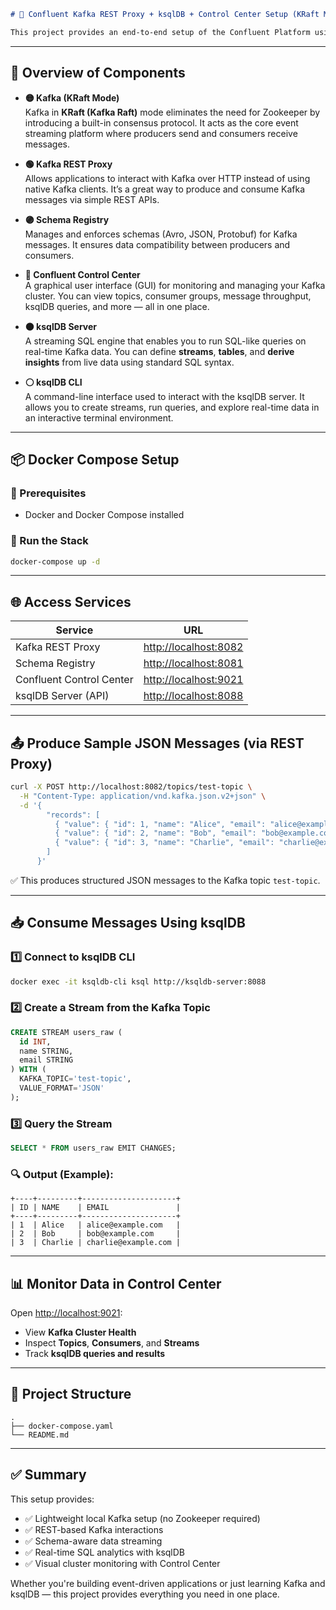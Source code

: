 ```markdown
# 🔄 Confluent Kafka REST Proxy + ksqlDB + Control Center Setup (KRaft Mode)

This project provides an end-to-end setup of the Confluent Platform using **KRaft mode** (Kafka without Zookeeper) via Docker Compose. It includes essential tools like Kafka REST Proxy, Schema Registry, ksqlDB, and Control Center for an interactive data streaming experience.
```

---

## 📘 Overview of Components

- **🟡 Kafka (KRaft Mode)**  
  Kafka in **KRaft (Kafka Raft)** mode eliminates the need for Zookeeper by introducing a built-in consensus protocol. It acts as the core event streaming platform where producers send and consumers receive messages.

- **🟢 Kafka REST Proxy**  
  Allows applications to interact with Kafka over HTTP instead of using native Kafka clients. It’s a great way to produce and consume Kafka messages via simple REST APIs.

- **🟣 Schema Registry**  
  Manages and enforces schemas (Avro, JSON, Protobuf) for Kafka messages. It ensures data compatibility between producers and consumers.

- **🔵 Confluent Control Center**  
  A graphical user interface (GUI) for monitoring and managing your Kafka cluster. You can view topics, consumer groups, message throughput, ksqlDB queries, and more — all in one place.

- **🟠 ksqlDB Server**  
  A streaming SQL engine that enables you to run SQL-like queries on real-time Kafka data. You can define **streams**, **tables**, and **derive insights** from live data using standard SQL syntax.

- **⚪ ksqlDB CLI**  
  A command-line interface used to interact with the ksqlDB server. It allows you to create streams, run queries, and explore real-time data in an interactive terminal environment.

---

## 📦 Docker Compose Setup

### 🔧 Prerequisites

- Docker and Docker Compose installed

### 🚀 Run the Stack

```bash
docker-compose up -d
```

---

## 🌐 Access Services

| Service                  | URL                              |
|--------------------------|----------------------------------|
| Kafka REST Proxy         | [http://localhost:8082](http://localhost:8082) |
| Schema Registry          | [http://localhost:8081](http://localhost:8081) |
| Confluent Control Center | [http://localhost:9021](http://localhost:9021) |
| ksqlDB Server (API)      | [http://localhost:8088](http://localhost:8088) |

---

## 📤 Produce Sample JSON Messages (via REST Proxy)

```bash
curl -X POST http://localhost:8082/topics/test-topic \
  -H "Content-Type: application/vnd.kafka.json.v2+json" \
  -d '{
        "records": [
          { "value": { "id": 1, "name": "Alice", "email": "alice@example.com" }},
          { "value": { "id": 2, "name": "Bob", "email": "bob@example.com" }},
          { "value": { "id": 3, "name": "Charlie", "email": "charlie@example.com" }}
        ]
      }'
```

✅ This produces structured JSON messages to the Kafka topic `test-topic`.

---

## 📥 Consume Messages Using ksqlDB

### 1️⃣ Connect to ksqlDB CLI

```bash
docker exec -it ksqldb-cli ksql http://ksqldb-server:8088
```

### 2️⃣ Create a Stream from the Kafka Topic

```sql
CREATE STREAM users_raw (
  id INT,
  name STRING,
  email STRING
) WITH (
  KAFKA_TOPIC='test-topic',
  VALUE_FORMAT='JSON'
);
```

### 3️⃣ Query the Stream

```sql
SELECT * FROM users_raw EMIT CHANGES;
```

### 🔍 Output (Example):

```
+----+---------+---------------------+
| ID | NAME    | EMAIL               |
+----+---------+---------------------+
| 1  | Alice   | alice@example.com   |
| 2  | Bob     | bob@example.com     |
| 3  | Charlie | charlie@example.com |
```

---

## 📊 Monitor Data in Control Center

Open [http://localhost:9021](http://localhost:9021):

- View **Kafka Cluster Health**
- Inspect **Topics**, **Consumers**, and **Streams**
- Track **ksqlDB queries and results**

---

## 📂 Project Structure

```
.
├── docker-compose.yaml
└── README.md
```

---

## ✅ Summary

This setup provides:

- ✅ Lightweight local Kafka setup (no Zookeeper required)
- ✅ REST-based Kafka interactions
- ✅ Schema-aware data streaming
- ✅ Real-time SQL analytics with ksqlDB
- ✅ Visual cluster monitoring with Control Center

Whether you're building event-driven applications or just learning Kafka and ksqlDB — this project provides everything you need in one place.
